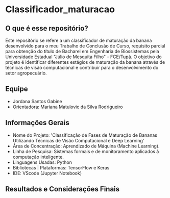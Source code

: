 # Classificador_maturacao

## O que é esse repositório?
Este repositório se refere a um classificador de maturação da banana desenvolvido para o meu Trabalho de Conclusão de Curso, requisito parcial para obtenção do título de Bacharel em Engenharia de Biossistemas pela Universidade Estadual "Júlio de Mesquita Filho" - FCE/Tupã.
O objetivo do projeto é identificar diferentes estágios de maturação da banana através de técnicas de visão computacional e contribuir para o desenvolvimento do setor agropecuário. 

## Equipe
* Jordana Santos Gabine
* Orientadora: Mariana Matulovic da Silva Rodrigueiro

## Informações Gerais
* Nome do Projeto: 'Classificação de Fases de Maturação de Bananas Utilizando Técnicas de Visão Computacional e Deep Learning'
* Área de Concentração: Aprendizado de Máquina (Machine Learning).
* Linha de Pesquisa: Sistemas formais e de monitoramento aplicados à computação inteligente.
* Linguagens Usadas: Python
* Bibliotecas | Plataformas: TensorFlow e Keras
* IDE: VScode (Jupyter Notebook)

## Resultados e Considerações Finais


